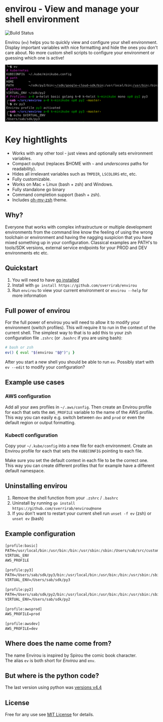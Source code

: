 # envirou - View and manage your shell environment

![Build Status](https://travis-ci.org/sverrirab/envirou.svg?branch=master)

Envirou (`ev`) helps you to quickly view and configure your shell 
 environment. Display important variables with nice formatting and hide the ones you don't care about. No more custom shell scripts to configure your environment or guessing which one is active!
 

![Simple View](./screenshots/header.png)


# Key hightlights 
* Works with any other tool - just views and optionally sets environment variables.
* Compact output (replaces $HOME with `~` and _underscores_ paths for readability).
* Hides all irrelevant variables such as `TMPDIR`, `LSCOLORS` etc, etc.
* Fully customizable.
* Works on Mac + Linux (bash + zsh) and Windows.  
* Fully standalone go binary
* Command completion support (bash + zsh).
* Includes [oh-my-zsh](https://ohmyz.sh/) theme.


## Why?
Everyone that works with complex infrastructure or multiple development environments from the command line know the feeling of using the wrong toolchain or environment and having the nagging suspicion that you have mixed something up in your configuration. Classical examples 
are PATH's to tools/SDK versions, external service endpoints for your PROD and DEV environments
etc etc.


## Quickstart
1. You will need to have [go installed](https://go.dev/)
2. Install with `go install https://github.com/sverrirab/envirou`
3. Run `envirou` to view your current environment or `envirou --help` for more information

## Full power of envirou
For the full power of envirou you will need to allow it to modify your environment (switch profiles).  This will require it to run in the context of the current shell.
The simplest way to that is to add this to your zsh configuration file `.zshrc` (or `.bashrc` if you are using bash):

```bash
# bash or zsh
ev() { eval "$(envirou "$@")"; }
```

After you start a new shell you should be able to run `ev`.  Possibly start with `ev --edit` to modify your configuration? 


## Example use cases
### AWS configuration
Add all your aws profiles in `~/.aws/config`.  Then create an Envirou profile for each
that sets the `AWS_PROFILE` variable to the name of the AWS profile.  This way you can
easily e.g. switch between `dev` and `prod` or even the default region or output formatting.

### Kubectl configuration
Copy your `~/.kube/config` into a new file for each environment.  Create an Envirou 
profile for each that sets the `KUBECONFIG` pointing to each file.

Make sure you set the default context in each file to be the correct one.  This way you
can create different profiles that for example have a different default namespace.

## Uninstalling envirou
1. Remove the shell function from your `.zshrc` / `.bashrc`
2. Uninstall by running `go install https://github.com/sverrirab/envirou@none`
3. If you don't want to restart your current shell run `unset -f ev` (zsh) or `unset ev` (bash)

## Example configuration

```inifile
[profile:basic]
PATH=/usr/local/bin:/usr/bin:/bin:/usr/sbin:/sbin:/Users/sab/src/custom/bin
VIRTUAL_ENV
AWS_PROFILE

[profile:py3]
PATH=/Users/sab/sdk/py3/bin:/usr/local/bin:/usr/bin:/bin:/usr/sbin:/sbin:/Users/sab/src/custom/bin
VIRTUAL_ENV=/Users/sab/sdk/py3

[profile:py2]
PATH=/Users/sab/sdk/py2/bin:/usr/local/bin:/usr/bin:/bin:/usr/sbin:/sbin:/Users/sab/src/custom/bin
VIRTUAL_ENV=/Users/sab/sdk/py2

[profile:awsprod]
AWS_PROFILE=prod

[profile:awsdev]
AWS_PROFILE=dev
```


## Where does the name come from? 
The name Envirou is inspired by Spirou the comic book character.  
The alias `ev` is both short for *Envirou* and `env`. 


## But where is the python code?

The last version using python was [versions v4.4](https://github.com/sverrirab/envirou/releases/tag/v4.4)

## License

Free for any use see [MIT License](./LICENSE) for details.

